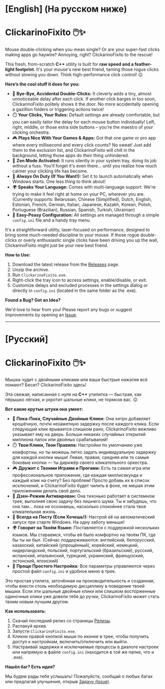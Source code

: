 # [English] **(На русском ниже)**

# ClickarinoFixito 🖱️✨

Mouse double-clicking when you mean single? Or are your super-fast clicks making apps go haywire? Annoying, right? ClickarinoFixito to the rescue!

This fresh, from-scratch **C++** utility is built for **raw speed and a feather-light footprint**. It's your mouse's new best friend, taming those rogue clicks without slowing you down. Think high-performance click control! 😉

**Here’s the cool stuff it does for you:**

*   🚫 **Bye-Bye, Accidental Double-Clicks:** It cleverly adds a tiny, almost unnoticeable delay after each click. If another click barges in too soon, ClickarinoFixito politely shows it the door. No more accidentally opening a gazillion folders or triggering actions twice!
*   ⏱️ **Your Clicks, Your Rules:** Default settings are already comfortable, but you can easily tailor the delay for each mouse button individually! Left, right, middle, or those extra side buttons – you're the maestro of your clicking orchestra.
*   🎮 **Plays Nice With Your Games & Apps:** Got that one game or pro app where every millisecond and every click counts? No sweat! Just add them to the exclusion list, and ClickarinoFixito will chill in the background, letting those apps do their thing unhindered.
*   🧘 **Zen Mode Activated:** It runs silently in your system tray, doing its job without a fuss. You'll forget it's even there... until you realize how much calmer your clicking life has become.
*   🚀 **Always On Duty (If You Want!):** Set it to launch automatically when Windows starts. One less thing to think about!
*   🌍 **Speaks Your Language:** Comes with multi-language support. We're trying to make it feel right at home on your PC, wherever you are. (Currently supports: Belarusian, Chinese (Simplified), Dutch, English, Estonian, French, German, Italian, Japanese, Kazakh, Korean, Polish, Portuguese (Brazilian), Russian, Spanish, Turkish, Ukrainian)
*   🔧 **Easy-Peasy Configuration:** All settings are managed through a simple `config.ini` file and a handy tray menu.

It's a straightforward utility, laser-focused on performance, designed to bring some much-needed discipline to your mouse. If those rogue double-clicks or overly enthusiastic single clicks have been driving you up the wall, ClickarinoFixito might just be your new best friend.

**How to Use:**

1.  Download the latest release from the [Releases](../../releases) page.
2.  Unzip the archive.
3.  Run `ClickarinoFixito.exe`.
4.  Right-click the tray icon to access settings, enable/disable, or exit.
5.  Customize delays and excluded processes in the settings dialog or directly in `config.ini` (located in the same folder as the .exe).

**Found a Bug? Got an Idea?**

We'd love to hear from you! Please report any bugs or suggest improvements by opening an [Issue](../../issues).

---

# [Русский]

# ClickarinoFixito 🖱️✨

Мышка чудит с двойными кликами или ваши быстрые нажатия всё ломают? Бесит? ClickarinoFixito здесь!

Эта свежая, написанная с нуля на **C++** утилитка — быстрая, как пёрышко лёгкая, и укротит шальные клики, не тормозя вас. 😉

**Вот какие крутые штуки она умеет:**

*   🚫 **Пока-Пока, Случайные Двойные Клики:** Она хитро добавляет крошёчную, почти незаметную задержку после каждого клика. Если следующий клик врывается слишком рано, ClickarinoFixito вежливо указывает ему на дверь. Больше никаких случайных открытий миллиона папок или двойных срабатываний!
*   ⏱️ **Твои Клики, Твои Правила:** Настройки по умолчанию уже комфортны, но ты можешь легко задать индивидуальную задержку для каждой кнопки мыши! Левая, правая, средняя или те самые боковые кнопки — ты дирижёр своего кликательного оркестра.
*   🎮 **Дружит с Твоими Играми и Прогами:** Есть та самая игра или профессиональное приложение, где каждая миллисекунда и каждый клик на счету? Без проблем! Просто добавь их в список исключений, и ClickarinoFixito будет чилить в фоне, не мешая этим приложениям делать своё дело.
*   🧘 **Дзен-Режим Активирован:** Она тихонько работает в системном трее, выполняя свою задачу без лишнего шума. Ты и забудешь, что она там... пока не осознаешь, насколько спокойнее стала твоя кликательная жизнь.
*   🚀 **Всегда на Посту (Если Хочешь!):** Настрой её на автоматический запуск при старте Windows. На одну заботу меньше!
*   🌍 **Говорит на Твоём Языке:** Поставляется с поддержкой нескольких языков. Мы стараемся, чтобы ей было комфортно на твоём ПК, где бы ты ни был. (Сейчас поддерживаются: английский, белорусский, казахский, китайский (упрощённый), корейский, немецкий, нидерландский, польский, португальский (бразильский), русский, испанский, итальянский, турецкий, украинский, французский, эстонский, японский)
*   🔧 **Проще Простого Настройка:** Все параметры управляются через простой файл `config.ini` и удобное меню в трее.

Это простая утилита, заточённая на производительность и созданная, чтобы внести столь необходимую дисциплину в поведение твоей мышки. Если эти шальные двойные клики или слишком восторженные одиночные клики уже довели тебя до ручки, ClickarinoFixito может стать твоим новым лучшим другом.

**Как использовать:**

1.  Скачай последний релиз со страницы [Релизы](../../releases).
2.  Распакуй архив.
3.  Запусти `ClickarinoFixito.exe`.
4.  Кликни правой кнопкой мыши по иконке в трее, чтобы получить доступ к настройкам, включить/отключить или выйти.
5.  Настраивай задержки и исключаемые процессы в диалоге настроек или напрямую в файле `config.ini` (находится в той же папке, что и .exe).

**Нашёл баг? Есть идея?**

Мы будем рады тебя услышать! Пожалуйста, сообщай о любых багах или предлагай улучшения, открыв [Задачу (Issue)](../../issues).

